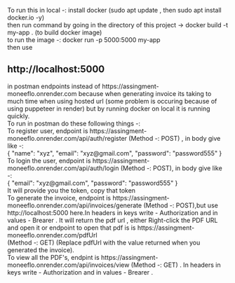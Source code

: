 <p> To run this in local -: install docker (sudo apt update , then sudo apt install docker.io -y) <br> then run command by going in the directory of this project -> docker build -t my-app . (to build docker image) <br> to run the image -: docker run -p 5000:5000 my-app <br> then use <h2>http://localhost:5000</h2> in postman endpoints instead of https://assingment-moneeflo.onrender.com because when generating invoice its taking to much time when using hosted url (some problem is occuring because of using puppeteer in render) but by running docker on local it is running quickly. <br> To run in postman do these following things -:  <br> To register user, endpoint is https://assingment-moneeflo.onrender.com/api/auth/register (Method -: POST) , in body give like -: <br> {
  "name": "xyz",
  "email": "xyz@gmail.com",
  "password": "password555"
} <br> To login the user, endpoint is https://assingment-moneeflo.onrender.com/api/auth/login (Method -: POST), in body give like -: <br> {
  "email": "xyz@gmail.com",
  "password": "password555"
} <br> It will provide you the token, copy that token <br> To generate the invoice, endpoint is https://assingment-moneeflo.onrender.com/api/invoices/generate (Method -: POST),but use http://localhost:5000 here.In headers in keys write - Authorization and in values - Brearer <you-token> . It will return the pdf url , either Right-click the PDF URL and open it or endpoint to open that pdf is is https://assingment-moneeflo.onrender.com/pdfUrl <br> (Method -: GET) (Replace pdfUrl with the value returned when you generated the invoice). <br> To view all the PDF's, endpint is https://assingment-moneeflo.onrender.com/api/invoices/view (Method -: GET) . In headers in keys write - Authorization and in values - Brearer <your-token> . <br>  </p>
